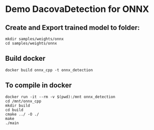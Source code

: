 # Demo DacovaDetection for ONNX

## Create and Export trained model to folder:
```
mkdir samples/weights/onnx
cd samples/weights/onnx
```
## Build docker
```
docker build onnx_cpp -t onnx_detection
```

## To compile in docker
```
docker run -it --rm -v $(pwd):/mnt onnx_detection
cd /mnt/onnx_cpp 
mkdir build
cd build 
cmake ../ -O ./
make
./main